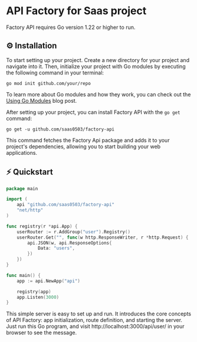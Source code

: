 # API Factory for Saas project

Factory API requires Go version 1.22 or higher to run.

## ⚙️ Installation

To start setting up your project. Create a new directory for your project and navigate into it. Then, initialize your project with Go modules by executing the following command in your terminal:

```shell
go mod init github.com/your/repo
```

To learn more about Go modules and how they work, you can check out the [Using Go Modules](https://go.dev/blog/using-go-modules) blog post.

After setting up your project, you can install Factory API with the `go get` command:

```shell
go get -u github.com/saas0503/factory-api
```

This command fetches the Factory Api package and adds it to your project's dependencies, allowing you to start building your web applications.



## ⚡️ Quickstart

```go
package main

import (
	api "github.com/saas0503/factory-api"
	"net/http"
)

func registry(r *api.App) {
	userRouter := r.AddGroup("user").Registry()
	userRouter.Get("", func(w http.ResponseWriter, r *http.Request) {
		api.JSON(w, api.ResponseOptions{
			Data: "users",
		})
	})
}

func main() {
	app := api.NewApp("api")

	registry(app)
	app.Listen(3000)
}
```

This simple server is easy to set up and run. It introduces the core concepts of API Factory: app initialization, route definition, and starting the server. Just run this Go program, and visit http://localhost:3000/api/user/ in your browser to see the message.